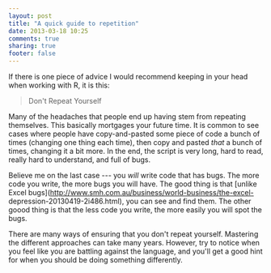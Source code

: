 ```yaml
---
layout: post
title: "A quick guide to repetition"
date: 2013-03-18 10:25
comments: true
sharing: true
footer: false
---
```


If there is one piece of advice I would recommend keeping in your head when
working with R, it is this:

> Don't Repeat Yourself

Many of the headaches that people end up having stem from repeating
themselves.  This basically mortgages your future time.  It is common to see
cases where people have copy-and-pasted some piece of code a bunch of times
(changing one thing each time), then copy and pasted *that* a bunch of times,
changing it a bit more.  In the end, the script is very long, hard to read,
really hard to understand, and full of bugs.

Believe me on the last case --- you *will* write code that has bugs.  The
more code you write, the more bugs you will have.  The good thing is that
[unlike Excel bugs](http://www.smh.com.au/business/world-business/the-excel-
depression-20130419-2i486.html), you can see and find them. The other goood
thing is that the less code you write, the more easily you will spot the
bugs.

There are many ways of ensuring that you don't repeat yourself. Mastering the
different approaches can take many years.  However, try to notice when you
feel like you are battling against the language, and you'll get a good hint
for when you should be doing something differently.
